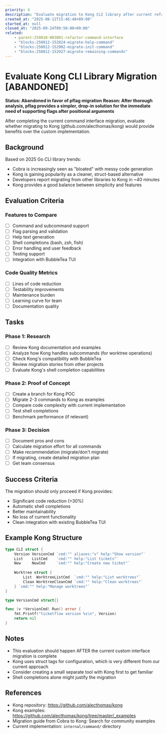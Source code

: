 ```yaml
---
priority: 4
description: "Evaluate migration to Kong CLI library after current refactoring"
created_at: "2025-08-12T15:46:48+09:00"
started_at: null
closed_at: "2025-09-24T09:50:00+09:00"
related:
    - parent:250810-003001-refactor-command-interface
    - "blocks:250812-152824-migrate-help-command"
    - "blocks:250812-152902-migrate-init-command"
    - "blocks:250812-152927-migrate-remaining-commands"
---
```


# Evaluate Kong CLI Library Migration [ABANDONED]

**Status: Abandoned in favor of pflag migration**
**Reason: After thorough analysis, pflag provides a simpler, drop-in solution for the immediate need of supporting flags after positional arguments**

After completing the current command interface migration, evaluate whether migrating to Kong (github.com/alecthomas/kong) would provide benefits over the custom implementation.

## Background

Based on 2025 Go CLI library trends:
- Cobra is increasingly seen as "bloated" with messy code generation
- Kong is gaining popularity as a cleaner, struct-based alternative
- Developers report migrating from other libraries to Kong in ~40 minutes
- Kong provides a good balance between simplicity and features

## Evaluation Criteria

### Features to Compare
- [ ] Command and subcommand support
- [ ] Flag parsing and validation
- [ ] Help text generation
- [ ] Shell completions (bash, zsh, fish)
- [ ] Error handling and user feedback
- [ ] Testing support
- [ ] Integration with BubbleTea TUI

### Code Quality Metrics
- [ ] Lines of code reduction
- [ ] Testability improvements
- [ ] Maintenance burden
- [ ] Learning curve for team
- [ ] Documentation quality

## Tasks

### Phase 1: Research
- [ ] Review Kong documentation and examples
- [ ] Analyze how Kong handles subcommands (for worktree operations)
- [ ] Check Kong's compatibility with BubbleTea
- [ ] Review migration stories from other projects
- [ ] Evaluate Kong's shell completion capabilities

### Phase 2: Proof of Concept
- [ ] Create a branch for Kong POC
- [ ] Migrate 2-3 commands to Kong as examples
- [ ] Compare code complexity with current implementation
- [ ] Test shell completions
- [ ] Benchmark performance (if relevant)

### Phase 3: Decision
- [ ] Document pros and cons
- [ ] Calculate migration effort for all commands
- [ ] Make recommendation (migrate/don't migrate)
- [ ] If migrating, create detailed migration plan
- [ ] Get team consensus

## Success Criteria

The migration should only proceed if Kong provides:
- Significant code reduction (>30%)
- Automatic shell completions
- Better maintainability
- No loss of current functionality
- Clean integration with existing BubbleTea TUI

## Example Kong Structure

```go
type CLI struct {
    Version VersionCmd `cmd:"" aliases:"v" help:"Show version"`
    List    ListCmd    `cmd:"" help:"List tickets"`
    New     NewCmd     `cmd:"" help:"Create new ticket"`
    
    Worktree struct {
        List  WorktreeListCmd  `cmd:"" help:"List worktrees"`
        Clean WorktreeCleanCmd `cmd:"" help:"Clean worktrees"`
    } `cmd:"" help:"Manage worktrees"`
}

type VersionCmd struct{}

func (v *VersionCmd) Run() error {
    fmt.Printf("ticketflow version %s\n", Version)
    return nil
}
```

## Notes

- This evaluation should happen AFTER the current custom interface migration is complete
- Kong uses struct tags for configuration, which is very different from our current approach
- Consider creating a small separate tool with Kong first to get familiar
- Shell completions alone might justify the migration

## References

- Kong repository: https://github.com/alecthomas/kong
- Kong examples: https://github.com/alecthomas/kong/tree/master/_examples
- Migration guide from Cobra to Kong: Search for community examples
- Current implementation: `internal/command/` directory